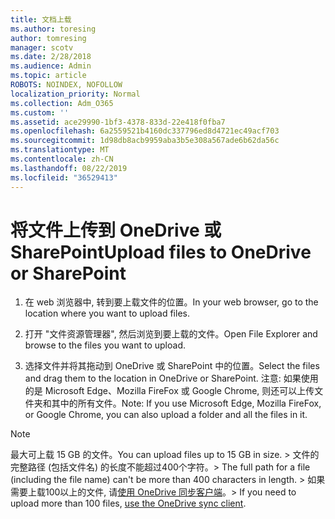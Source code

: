 ```yaml
---
title: 文档上载
ms.author: toresing
author: tomresing
manager: scotv
ms.date: 2/28/2018
ms.audience: Admin
ms.topic: article
ROBOTS: NOINDEX, NOFOLLOW
localization_priority: Normal
ms.collection: Adm_O365
ms.custom: ''
ms.assetid: ace29990-1bf3-4378-833d-22e418f0fba7
ms.openlocfilehash: 6a2559521b4160dc337796ed8d4721ec49acf703
ms.sourcegitcommit: 1d98db8acb9959aba3b5e308a567ade6b62da56c
ms.translationtype: MT
ms.contentlocale: zh-CN
ms.lasthandoff: 08/22/2019
ms.locfileid: "36529413"
---
```

# <a name="upload-files-to-onedrive-or-sharepoint"></a><span data-ttu-id="0ed70-102">将文件上传到 OneDrive 或 SharePoint</span><span class="sxs-lookup"><span data-stu-id="0ed70-102">Upload files to OneDrive or SharePoint</span></span>

1. <span data-ttu-id="0ed70-103">在 web 浏览器中, 转到要上载文件的位置。</span><span class="sxs-lookup"><span data-stu-id="0ed70-103">In your web browser, go to the location where you want to upload files.</span></span>
    
2. <span data-ttu-id="0ed70-104">打开 "文件资源管理器", 然后浏览到要上载的文件。</span><span class="sxs-lookup"><span data-stu-id="0ed70-104">Open File Explorer and browse to the files you want to upload.</span></span>
    
3. <span data-ttu-id="0ed70-105">选择文件并将其拖动到 OneDrive 或 SharePoint 中的位置。</span><span class="sxs-lookup"><span data-stu-id="0ed70-105">Select the files and drag them to the location in OneDrive or SharePoint.</span></span> <span data-ttu-id="0ed70-106">注意: 如果使用的是 Microsoft Edge、Mozilla FireFox 或 Google Chrome, 则还可以上传文件夹和其中的所有文件。</span><span class="sxs-lookup"><span data-stu-id="0ed70-106">Note: If you use Microsoft Edge, Mozilla FireFox, or Google Chrome, you can also upload a folder and all the files in it.</span></span>
    
> [!NOTE]
>  <span data-ttu-id="0ed70-107">最大可上载 15 GB 的文件。</span><span class="sxs-lookup"><span data-stu-id="0ed70-107">You can upload files up to 15 GB in size.</span></span> <span data-ttu-id="0ed70-108">> 文件的完整路径 (包括文件名) 的长度不能超过400个字符。</span><span class="sxs-lookup"><span data-stu-id="0ed70-108">>  The full path for a file (including the file name) can't be more than 400 characters in length.</span></span> <span data-ttu-id="0ed70-109">> 如果需要上载100以上的文件, 请[使用 OneDrive 同步客户端](https://go.microsoft.com/fwlink/?linkid=866427)。</span><span class="sxs-lookup"><span data-stu-id="0ed70-109">>  If you need to upload more than 100 files, [use the OneDrive sync client](https://go.microsoft.com/fwlink/?linkid=866427).</span></span> 
  

